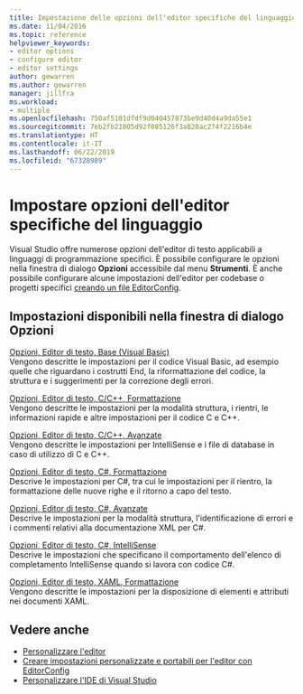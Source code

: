 ```yaml
---
title: Impostazione delle opzioni dell'editor specifiche del linguaggio
ms.date: 11/04/2016
ms.topic: reference
helpviewer_keywords:
- editor options
- configure editor
- editor settings
author: gewarren
ms.author: gewarren
manager: jillfra
ms.workload:
- multiple
ms.openlocfilehash: 750af5101dfdf9d040457873be9d40d4a9da55e1
ms.sourcegitcommit: 7eb2fb21805d92f085126f3a820ac274f2216b4e
ms.translationtype: HT
ms.contentlocale: it-IT
ms.lasthandoff: 06/22/2019
ms.locfileid: "67328989"
---
```

# <a name="set-language-specific-editor-options"></a>Impostare opzioni dell'editor specifiche del linguaggio

Visual Studio offre numerose opzioni dell'editor di testo applicabili a linguaggi di programmazione specifici. È possibile configurare le opzioni nella finestra di dialogo **Opzioni** accessibile dal menu **Strumenti**. È anche possibile configurare alcune impostazioni dell'editor per codebase o progetti specifici [creando un file EditorConfig](../../ide/create-portable-custom-editor-options.md).

## <a name="settings-available-in-the-options-dialog-box"></a>Impostazioni disponibili nella finestra di dialogo Opzioni

[Opzioni, Editor di testo, Base (Visual Basic)](../../ide/reference/options-text-editor-basic-visual-basic.md)\
Vengono descritte le impostazioni per il codice Visual Basic, ad esempio quelle che riguardano i costrutti End, la riformattazione del codice, la struttura e i suggerimenti per la correzione degli errori.

[Opzioni, Editor di testo, C/C++, Formattazione](../../ide/reference/options-text-editor-c-cpp-formatting.md)\
Vengono descritte le impostazioni per la modalità struttura, i rientri, le informazioni rapide e altre impostazioni per il codice C e C++.

[Opzioni, Editor di testo, C/C++, Avanzate](../../ide/reference/options-text-editor-c-cpp-advanced.md)\
Vengono descritte le impostazioni per IntelliSense e i file di database in caso di utilizzo di C e C++.

[Opzioni, Editor di testo, C#, Formattazione](../../ide/reference/options-text-editor-csharp-formatting.md)\
Descrive le impostazioni per C#, tra cui le impostazioni per il rientro, la formattazione delle nuove righe e il ritorno a capo del testo.

[Opzioni, Editor di testo, C#, Avanzate](../../ide/reference/options-text-editor-csharp-advanced.md)\
Descrive le impostazioni per la modalità struttura, l'identificazione di errori e i commenti relativi alla documentazione XML per C#.

[Opzioni, Editor di testo, C#, IntelliSense](../../ide/reference/options-text-editor-csharp-intellisense.md)\
Descrive le impostazioni che specificano il comportamento dell'elenco di completamento IntelliSense quando si lavora con codice C#.

[Opzioni, Editor di testo, XAML, Formattazione](../../ide/reference/options-text-editor-xaml-formatting.md)\
Vengono descritte le impostazioni per la disposizione di elementi e attributi nei documenti XAML.

## <a name="see-also"></a>Vedere anche

- [Personalizzare l'editor](../how-to-change-text-case-in-the-editor.md)
- [Creare impostazioni personalizzate e portabili per l'editor con EditorConfig](../../ide/create-portable-custom-editor-options.md)
- [Personalizzare l'IDE di Visual Studio](../../ide/personalizing-the-visual-studio-ide.md)